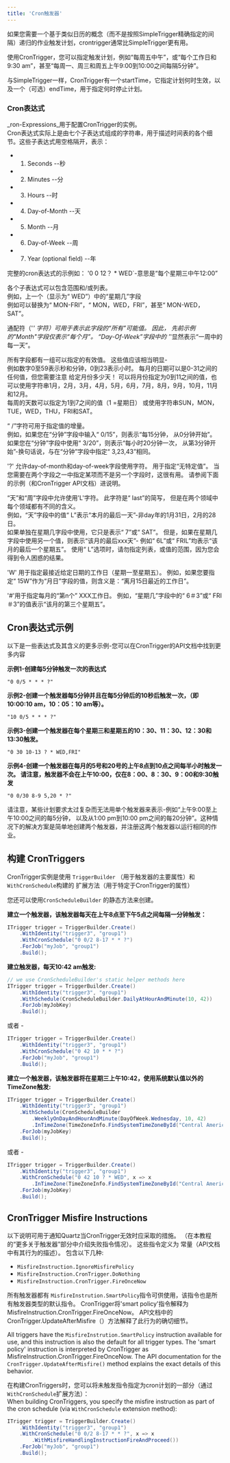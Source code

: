 ```yaml
---
title: 'Cron触发器'
---
```


如果您需要一个基于类似日历的概念（而不是按照SimpleTrigger精确指定的间隔）递归的作业触发计划，crontrigger通常比SimpleTrigger更有用。  

使用CronTrigger，您可以指定触发计划，例如“每周五中午”，或“每个工作日和9:30 am”，甚至“每周一、周三和周五上午9:00到10:00之间每隔5分钟”。  

与SimpleTrigger一样，CronTrigger有一个startTime，它指定计划何时生效，以及一个（可选）endTime，用于指定何时停止计划。

### Cron表达式

_ron-Expressions_用于配置CronTrigger的实例。  
Cron表达式实际上是由七个子表达式组成的字符串，用于描述时间表的各个细节。这些子表达式用空格隔开，表示：

* 1. Seconds    --秒
* 2. Minutes    --分
* 3. Hours  --时
* 4. Day-of-Month   --天
* 5. Month  --月
* 6. Day-of-Week    --周
* 7. Year (optional field)  --年

完整的cron表达式的示例如： 
'0 0 12？ * WED`-意思是“每个星期三中午12:00”  

各个子表达式可以包含范围和/或列表。   
例如，上一个（显示为“ WED”）中的“星期几”字段  
例如可以替换为“ MON-FRI”，“ MON，WED，FRI”，甚至“ MON-WED，SAT”。  

通配符（'*' 字符）可用于表示此字段的“所有”可能值。 因此，
先前示例的"Month"字段仅表示“每个月”。 “Day-Of-Week”字段中的 '*'显然表示“一周中的每一天”。  

所有字段都有一组可以指定的有效值。 这些值应该相当明显-  
例如数字0至59表示秒和分钟，0到23表示小时。 每月的日期可以是0-31之间的任何值，但您需要注意
给定月份多少天！ 可以将月份指定为0到11之间的值，也可以使用字符串1月，2月，3月，4月，5月，6月，7月，8月，9月，10月，11月和12月。  
每周的天数可以指定为1到7之间的值（1 =星期日）
或使用字符串SUN，MON，TUE，WED，THU，FRI和SAT。  

“ /”字符可用于指定值的增量。   
例如，如果您在“分钟”字段中输入“ 0/15”，则表示“每15分钟，
从0分钟开始”。 如果您在“分钟”字段中使用“ 3/20”，则表示“每小时20分钟一次，
从第3分钟开始”-换句话说，与在“分钟”字段中指定“ 3,23,43”相同。

'?' 允许day-of-month和day-of-week字段使用字符。 用于指定“无特定值”。
当您需要在两个字段之一中指定某项而不是另一个字段时，这很有用。
请参阅下面的示例（和CronTrigger API文档）进说明。  

“天”和“周”字段中允许使用'L'字符。 此字符是“ last”的简写，
但是在两个领域中每个领域都有不同的含义。   
例如，“天”字段中的值“ L”表示“本月的最后一天”-非day年的1月31日，2月的28日。  
如果单独在星期几字段中使用，它只是表示“ 7”或“ SAT”。 但是，如果在星期几字段中使用另一个值，则表示“该月的最后xxx天”-
例如“ 6L”或“ FRIL”均表示“该月的最后一个星期五”。 使用“ L”选项时，请勿指定列表，或值的范围，因为您会得到令人困惑的结果。  

'W' 用于指定最接近给定日期的工作日（星期一至星期五）。 例如，如果您要指定“ 15W”作为“月日”字段的值，则含义是：“离月15日最近的工作日”。

'#'用于指定每月的“第n个” XXX工作日。 例如，“星期几”字段中的“ 6＃3”或“ FRI＃3”的值表示“该月的第三个星期五”。

##  Cron表达式示例

以下是一些表达式及其含义的更多示例-您可以在CronTrigger的API文档中找到更多内容  

**示例1-创建每5分钟触发一次的表达式**

    "0 0/5 * * * ?"
**示例2-创建一个触发器每5分钟并且在每5分钟后的10秒后触发一次，（即10:00:10 am，10：05：10 am等）。**

    "10 0/5 * * * ?"

**示例3-创建一个触发器在每个星期三和星期五的10：30、11：30、12：30和13:30触发。**

    "0 30 10-13 ? * WED,FRI"

**示例4-创建一个触发器在每月的5号和20号的上午8点到10点之间每半小时触发一次。
请注意，触发器不会在上午10:00，仅在8：00、8：30、9：00和9:30触发**

    "0 0/30 8-9 5,20 * ?"

请注意，某些计划要求太过复杂而无法用单个触发器来表示-例如“上午9:00至上午10:00之间的每5分钟，
以及从1:00 pm到10:00 pm之间的每20分钟”。这种情况下的解决方案是简单地创建两个触发器，并注册这两个触发器以运行相同的作业。

## 构建 CronTriggers

CronTrigger实例是使用 `TriggerBuilder` （用于触发器的主要属性）和`WithCronSchedule`构建的
扩展方法（用于特定于CronTrigger的属性）  

您还可以使用`CronScheduleBuilder` 的静态方法来创建。

**建立一个触发器，该触发器每天在上午8点至下午5点之间每隔一分钟触发：**

```csharp
ITrigger trigger = TriggerBuilder.Create()
    .WithIdentity("trigger3", "group1")
    .WithCronSchedule("0 0/2 8-17 * * ?")
    .ForJob("myJob", "group1")
    .Build();
```

**建立触发器，每天10:42 am触发:**

```csharp
// we use CronScheduleBuilder's static helper methods here
ITrigger trigger = TriggerBuilder.Create()
    .WithIdentity("trigger3", "group1")
    .WithSchedule(CronScheduleBuilder.DailyAtHourAndMinute(10, 42))
    .ForJob(myJobKey)
    .Build();
```

或者 -

```csharp
ITrigger trigger = TriggerBuilder.Create()
    .WithIdentity("trigger3", "group1")
    .WithCronSchedule("0 42 10 * * ?")
    .ForJob("myJob", "group1")
    .Build();
```
	
**建立一个触发器，该触发器将在星期三上午10:42，使用系统默认值以外的TimeZone触发:**

```csharp
ITrigger trigger = TriggerBuilder.Create()
    .WithIdentity("trigger3", "group1")
    .WithSchedule(CronScheduleBuilder
        .WeeklyOnDayAndHourAndMinute(DayOfWeek.Wednesday, 10, 42)
        .InTimeZone(TimeZoneInfo.FindSystemTimeZoneById("Central America Standard Time")))
    .ForJob(myJobKey)
    .Build();
```
或者 -

```csharp
ITrigger trigger = TriggerBuilder.Create()
    .WithIdentity("trigger3", "group1")
    .WithCronSchedule("0 42 10 ? * WED", x => x
        .InTimeZone(TimeZoneInfo.FindSystemTimeZoneById("Central America Standard Time")))
    .ForJob(myJobKey)
    .Build();
```

## CronTrigger Misfire Instructions

以下说明可用于通知Quartz当CronTrigger无效时应采取的措施。
（在本教程的“更多关于触发器”部分中介绍失败指令情况）。 这些指令定义为
常量（API文档中有其行为的描述）。 包含以下几种:

* `MisfireInstruction.IgnoreMisfirePolicy`
* `MisfireInstruction.CronTrigger.DoNothing`
* `MisfireInstruction.CronTrigger.FireOnceNow`

所有触发器都有 `MisfireInstrution.SmartPolicy`指令可供使用，该指令也是所有触发器类型的默认指令。
CronTrigger将'smart policy'指令解释为MisfireInstruction.CronTrigger.FireOnceNow。 
API文档中的CronTrigger.UpdateAfterMisfire（）方法解释了此行为的确切细节。 

All triggers have the `MisfireInstrution.SmartPolicy` instruction available for use, and this instruction is also the default for all trigger types. 
The 'smart policy' instruction is interpreted by CronTrigger as MisfireInstruction.CronTrigger.FireOnceNow. The API documentation for the 
`CronTrigger.UpdateAfterMisfire()` method explains the exact details of this behavior.

在构建CronTriggers时，您可以将未触发指令指定为cron计划的一部分（通过`WithCronSchedule`扩展方法）：  
When building CronTriggers, you specify the misfire instruction as part of the cron schedule (via `WithCronSchedule` extension method):

```csharp
ITrigger trigger = TriggerBuilder.Create()
    .WithIdentity("trigger3", "group1")
    .WithCronSchedule("0 0/2 8-17 * * ?", x => x
        .WithMisfireHandlingInstructionFireAndProceed())
    .ForJob("myJob", "group1")
    .Build();
```
